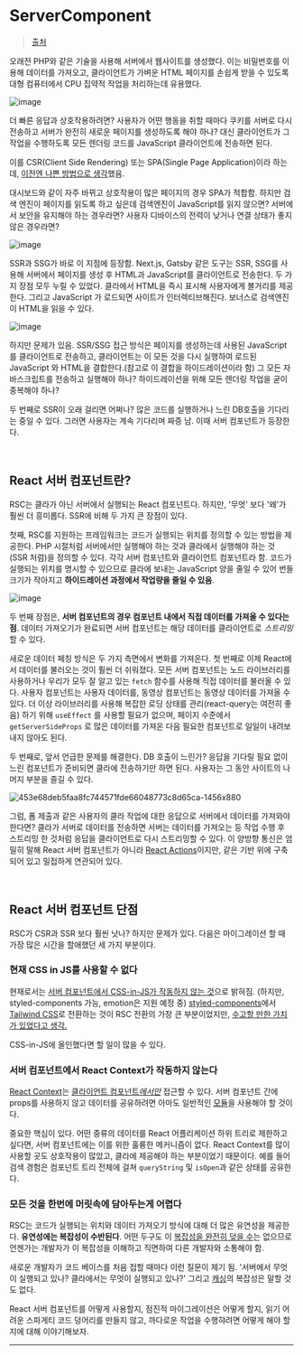 # ServerComponent

> [출처](https://ykss.netlify.app/translation/everything_i_wish_i_knew_before_moving_50000_lines_of_code_to_react_server_components/)

오래전 PHP와 같은 기술을 사용해 서버에서 웹사이트를 생성했다. 이는 비밀번호를 이용해 데이터를 가져오고, 클라이언트가 가벼운 HTML 페이지를 손쉽게 받을 수 있도록 대형 컴퓨터에서 CPU 집약적 작업을 처리하는데 유용했다.

![image](https://github.com/pozafly/TIL/assets/59427983/a08eaa4c-3c0b-477f-9fd0-d39ef1ebfb31)

더 빠른 응답과 상호작용하려면? 사용자가 어떤 행동을 취할 때마다 쿠키를 서버로 다시 전송하고 서버가 완전히 새로운 페이지를 생성하도록 해야 하나? 대신 클라이언트가 그 작업을 수행하도록 모든 렌더링 코드를 JavaScript 클라이언트에 전송하면 된다.

이를 CSR(Client Side Rendering) 또는 SPA(Single Page Application)이라 하는데, [이전엔 나쁜 방법으로 생각](https://begin.com/blog/posts/2023-02-21-why-does-everyone-suddenly-hate-single-page-apps)했음.

대시보드와 같이 자주 바뀌고 상호작용이 많은 페이지의 경우 SPA가 적합함. 하지만 검색 엔진이 페이지를 읽도록 하고 싶은데 검색엔진이 JavaScript를 읽지 않으면? 서버에서 보안을 유지해야 하는 경우라면? 사용자 디바이스의 전력이 낮거나 연결 상태가 좋지 않은 경우라면?

![image](https://github.com/pozafly/TIL/assets/59427983/005a4092-a5b6-4146-a929-cb6ffa7b19e5)

SSR과 SSG가 바로 이 지점에 등장함. Next.js, Gatsby 같은 도구는 SSR, SSG를 사용해 서버에서 페이지를 생성 후 HTML과 JavaScript를 클라이언트로 전송한다. 두 가지 장점 모두 누릴 수 있었다. 클라에서 HTML을 즉시 표시해 사용자에게 볼거리를 제공한다. 그리고 JavaScript 가 로드되면 사이트가 인터렉티브해진다. 보너스로 검색엔진이 HTML을 읽을 수 있다.

![image](https://github.com/pozafly/TIL/assets/59427983/83f5ade5-99db-4db7-8837-eaf9cc19b5f4)

하지만 문제가 있음. SSR/SSG 접근 방식은 페이지를 생성하는데 사용된 JavaScript를 클라이언트로 전송하고, 클라이언트는 이 모든 것을 다시 실행하여 로드된 JavaScript 와 HTML을 결합한다.(참고로 이 결합을 하이드레이션이라 함) 그 모든 자바스크립트를 전송하고 실행해야 하나? 하이드레이션을 위해 모든 렌더링 작업을 굳이 중복해야 하나?

두 번째로 SSR이 오래 걸리면 어쩌나? 많은 코드를 실행하거나 느린 DB호출을 기다리는 중일 수 있다. 그러면 사용자는 계속 기다리며 짜증 남. 이때 서버 컴포넌트가 등장한다.

<br/>

## React 서버 컴포넌트란?

RSC는 클라가 아닌 서버에서 실행되는 React 컴포넌트다. 하지만, '무엇' 보다 '왜'가 훨씬 더 흥미롭다. SSR에 비해 두 가지 큰 장점이 있다.

첫째, RSC를 지원하는 프레임워크는 코드가 실행되는 위치를 정의할 수 있는 방법을 제공한다. PHP 시절처럼 서버에서만 실행해야 하는 것과 클라에서 실행해야 하는 것 (SSR 처럼)을 정의할 수 있다. 각각 서버 컴포넌트와 클라이언트 컴포넌트라 함. 코드가 실행되는 위치를 명시할 수 있으므로 클라에 보내는 JavaScript 양을 줄일 수 있어 번들 크기가 작아지고 **하이드레이션 과정에서 작업량을 줄일 수 있음**.

![image](https://github.com/pozafly/TIL/assets/59427983/676ab0d3-7ddc-49a2-ab27-3bb806b9cb36)

두 번째 장점은, **서버 컴포넌트의 경우 컴포넌트 내에서 직접 데이터를 가져올 수 있다는 점**. 데이터 가져오기가 완료되면 서버 컴포넌트는 해당 데이터를 클라이언트로 *스트리밍* 할 수 있다.

새로운 데이터 페칭 방식은 두 가지 측면에서 변화를 가져온다. 첫 번째로 이제 React에서 데이터를 불러오는 것이 훨씬 더 쉬워졌다. 모든 서버 컴포넌트는 노드 라이브러리를 사용하거나 우리가 모두 잘 알고 있는 `fetch` 함수를 사용해 직접 데이터를 불러올 수 있다. 사용자 컴포넌트는 사용자 데이터를, 동영상 컴포넌트는 동영상 데이터를 가져올 수 있다. 더 이상 라이브러리를 사용해 복잡한 로딩 상태를 관리(react-query는 여전히 좋음) 하기 위해 `useEffect` 를 사용할 필요가 없으며, 페이지 수준에서 `getServerSideProps` 로 많은 데이터를 가져온 다음 필요한 컴포넌트로 일일이 내려보내지 않아도 된다.

두 번째로, 앞서 언급한 문제를 해결한다. DB 호출이 느린가? 응답을 기다릴 필요 없이 느린 컴포넌트가 준비되면 클라에 전송하기만 하면 된다. 사용자는 그 동안 사이트의 나머지 부분을 즐길 수 있다.

![453e68deb5faa8fc744571fde66048773c8d65ca-1456x880](https://github.com/pozafly/TIL/assets/59427983/6b2c017b-c49e-40df-9fe7-12c4d0678581)

그럼, 폼 제출과 같은 사용자의 클라 작업에 대한 응답으로 서버에서 데이터를 가져와야 한다면? 클라가 서버로 데이터를 전송하면 서버는 데이터를 가져오는 등 작업 수행 후 스트리밍 한 것처럼 응답을 클라이언트로 다시 스트리밍할 수 있다. 이 양방향 통신은 엄밀히 말해 React 서버 컴포넌트가 아니라 [React Actions](https://nextjs.org/docs/app/building-your-application/data-fetching/forms-and-mutations#actions)이지만, 같은 기반 위에 구축되어 있고 밀접하게 연관되어 있다.

<br/>

## React 서버 컴포넌트 단점

RSC가 CSR과 SSR 보다 훨씬 낫나? 하지만 문제가 있다. 다음은 마이그레이션 할 때 가장 많은 시간을 할애했던 세 가지 부분이다.

### 현재 CSS in JS를 사용할 수 없다

현재로서는 [서버 컴포넌트에서 CSS-in-JS가 작동하지 않는 것](https://nextjs.org/docs/app/building-your-application/upgrading/app-router-migration#step-7-styling)으로 밝혀짐. (하지만, styled-components 가능, emotion은 지원 예정 중) [styled-components](https://styled-components.com/)에서 [Tailwind CSS](https://tailwindcss.com/)로 전환하는 것이 RSC 전환의 가장 큰 부분이었지만, [수고할 만한 가치가 있었다고 생각.](https://www.mux.com/blog/the-building-blocks-of-great-docs#tailwind-css)

CSS-in-JS에 올인했다면 할 일이 많을 수 있다.

### 서버 컴포넌트에서 React Context가 작동하지 않는다

[React Context](https://react.dev/learn/passing-data-deeply-with-context)는 [클라이언트 컴포넌트*에서만*](https://nextjs.org/docs/app/building-your-application/rendering#rendering-third-party-context-providers-in-server-components) 접근할 수 있다. 서버 컴포넌트 간에 props를 사용하지 않고 데이터를 공유하려면 아마도 일반적인 [모듈](https://nextjs.org/docs/app/building-your-application/rendering#sharing-data-between-server-components)을 사용해야 할 것이다.

중요한 핵심이 있다. 어떤 중류의 데이터를 React 어플리케이션 하위 트리로 제한하고 싶다면, 서버 컴포넌트에는 이를 위한 훌륭한 메커니즘이 없다. React Context를 많이 사용할 곳도 상호작용이 많았고, 클라에 제공해야 하는 부분이었기 때문이다. 예를 들어 검색 경험은 컴포넌트 트리 전체에 걸쳐 `queryString` 및 `isOpen`과 같은 상태를 공유한다.

### 모든 것을 한번에 머릿속에 담아두는게 어렵다

RSC는 코드가 실행되는 위치와 데이터 가져오기 방식에 대해 더 많은 유연성을 제공한다. **유연성에는 복잡성이 수반된다**. 어떤 두구도 이 [복잡성을 완전히 덮을 수](https://www.joelonsoftware.com/2002/11/11/the-law-of-leaky-abstractions/)는 없으므로 언젠가는 개발자가 이 복잡성을 이해하고 직면하여 다른 개발자와 소통해야 함.

새로운 개발자가 코드 베이스를 처음 접할 때마다 이런 질문이 제기 됨. '서버에서 무엇이 실행되고 있나? 클라에서는 무엇이 실행되고 있나?' 그리고 [캐싱](https://nextjs.org/docs/app/building-your-application/data-fetching/fetching-caching-and-revalidating)의 복잡성은 말할 것도 없다.

React 서버 컴포넌트를 어떻게 사용할지, 점진적 마이그레이션은 어떻게 할지, 읽기 어려운 스파게티 코드 덩어리를 만들지 않고, 까다로운 작업을 수행햐려면 어떻게 해야 할지에 대해 이야기해보자.

---
